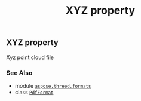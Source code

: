 ﻿---
title: XYZ property
second_title: Aspose.3D for Python via .NET API References
description: 
type: docs
weight: 550
url: /aspose.threed.formats/pdfformat/xyz/
is_root: false
---

## XYZ property


Xyz point cloud file

### See Also
* module [`aspose.threed.formats`](../../)
* class [`PdfFormat`](/3d/python-net/aspose.threed.formats/pdfformat)
